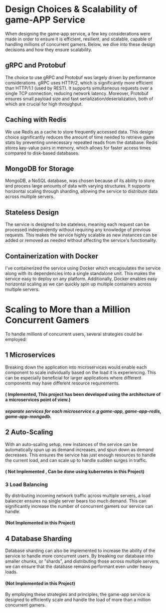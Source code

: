 # Design Choices & Scalability of game-APP Service

When designing the game-app service, a few key considerations were made in order to ensure it is efficient, resilient, and scalable, capable of handling millions of concurrent gamers. Below, we dive into these design decisions and how they ensure scalability.

## gRPC and Protobuf

The choice to use gRPC and Protobuf was largely driven by performance considerations. gRPC uses HTTP/2, which is significantly more efficient than HTTP/1.1 (used by REST). It supports simultaneous requests over a single TCP connection, reducing network latency. Moreover, Protobuf ensures small payload size and fast serialization/deserialization, both of which are crucial for high throughput.

## Caching with Redis

We use Redis as a cache to store frequently accessed data. This design choice significantly reduces the amount of time needed to retrieve game stats by preventing unnecessary repeated reads from the database. Redis stores key-value pairs in memory, which allows for faster access times compared to disk-based databases.

## MongoDB for Storage

MongoDB, a NoSQL database, was chosen because of its ability to store and process large amounts of data with varying structures. It supports horizontal scaling through sharding, allowing the service to distribute data across multiple servers.

## Stateless Design

The service is designed to be stateless, meaning each request can be processed independently without requiring any knowledge of previous requests. This makes the service highly scalable as new instances can be added or removed as needed without affecting the service's functionality.

## Containerization with Docker

I've containerized the service using Docker which encapsulates the service along with its dependencies into a single standalone unit. This makes the service easy to deploy on any platform. Additionally, Docker enables easy horizontal scaling as we can quickly spin up multiple containers across multiple servers.

# Scaling to More than a Million Concurrent Gamers

To handle millions of concurrent users, several strategies could be employed:

## 1 Microservices

Breaking down the application into microservices would enable each component to scale individually based on the load it is experiencing. This can be especially beneficial for larger applications where different components may have different resource requirements.

#### ( Implemented, This project has been developed using the architecture of a microservices point of view.)

##### separate services for each microservice e.g game-app, game-app-redis, game-app-mongodb.

## 2 Auto-Scaling

With an auto-scaling setup, new instances of the service can be automatically spun up as demand increases, and spun down as demand decreases. This ensures the service has just enough resources to handle the current load, and can scale up to handle sudden surges in traffic.

#### ( Not Implemented , Can be done using kubernetes in this Project)

### 3 Load Balancing

By distributing incoming network traffic across multiple servers, a load balancer ensures no single server bears too much demand. This can significantly increase the number of concurrent gamers our service can handle.

#### (Not Implemented in this Project)

## 4 Database Sharding

Database sharding can also be implemented to increase the ability of the service to handle more concurrent users. By breaking our database into smaller chunks, or "shards", and distributing those across multiple servers, we can ensure that the database remains performant even under heavy loads.

#### (Not Implemented in this Project)

By employing these strategies and principles, the game-app service is designed to efficiently scale and handle the load of more than a million concurrent gamers.
